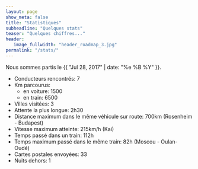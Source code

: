 ```yaml
---
layout: page
show_meta: false
title: "Statistiques"
subheadline: "Quelques stats"
teaser: "Quelques chiffres..."
header:
   image_fullwidth: "header_roadmap_3.jpg"
permalink: "/stats/"
---
```


Nous sommes partis le {{ "Jul 28, 2017" | date: "%e %B %Y" }}.

<ul>
<li>Conducteurs rencontrés: 7</li>
<li>Km parcourus: 
<ul>
<li>en voiture: 1500</li>
<li>en train: 6500 </li>
</ul>
</li>
<li>Villes visitées: 3</li>
<li>Attente la plus longue: 2h30</li>
<li>Distance maximum dans le même véhicule sur route: 700km (Rosenheim - Budapest)</li>
<li>Vitesse maximum atteinte: 215km/h (Kai)</li>
<li>Temps passé dans un train: 112h</li>
<li>Temps maximum passé dans le même train: 82h (Moscou - Oulan-Oudé)</li>
<li>Cartes postales envoyées: 33</li>
<li>Nuits dehors: 1</li>
</ul>
